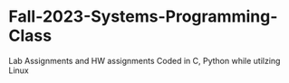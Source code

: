 # Fall-2023-Systems-Programming-Class
Lab Assignments and HW assignments
Coded in C, Python while utilzing Linux
